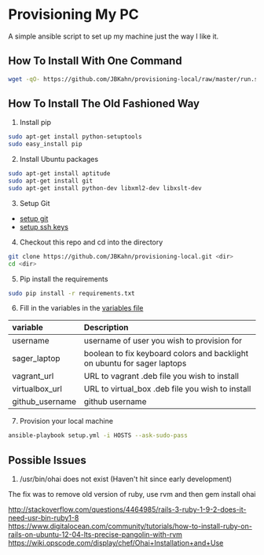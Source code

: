 Provisioning My PC
============

A simple ansible script to set up my machine just the way I like it.

How To Install With One Command
-------------------------------

```bash
wget -qO- https://github.com/JBKahn/provisioning-local/raw/master/run.sh | sudo bash
```


How To Install The Old Fashioned Way
------------------------------------

1. Install pip
  ```bash
  sudo apt-get install python-setuptools
  sudo easy_install pip
  ```

2. Install Ubuntu packages
  ```bash
  sudo apt-get install aptitude
  sudo apt-get install git
  sudo apt-get install python-dev libxml2-dev libxslt-dev
  ```
3. Setup Git
  * [setup git](https://help.github.com/articles/set-up-git)
  * [setup ssh keys](https://help.github.com/articles/generating-ssh-keys)
4.  Checkout this repo and cd into the directory
  ```bash
  git clone https://github.com/JBKahn/provisioning-local.git <dir>
  cd <dir>
  ```

5. Pip install the requirements
  ```bash
  sudo pip install -r requirements.txt
  ```

6. Fill in the variables in the [variables file ](./roles/common/vars/main.yml)

  | variable  | Description  |
  | :------------ |:---------------|
  | username    | username of user you wish to provision for |
  | sager_laptop     | boolean to fix keyboard colors and backlight on ubuntu for sager laptops |
  | vagrant_url | URL to vagrant .deb file you wish to install |
  | virtualbox_url |URL to virtual_box .deb file you wish to install |
  | github_username | github username |
7. Provision your local machine

  ```bash
  ansible-playbook setup.yml -i HOSTS --ask-sudo-pass
  ```

Possible Issues
---------------

1. /usr/bin/ohai does not exist (Haven't hit since early development)

The fix was to remove old version of ruby, use rvm and then gem install ohai

http://stackoverflow.com/questions/4464985/rails-3-ruby-1-9-2-does-it-need-usr-bin-ruby1-8
https://www.digitalocean.com/community/tutorials/how-to-install-ruby-on-rails-on-ubuntu-12-04-lts-precise-pangolin-with-rvm
https://wiki.opscode.com/display/chef/Ohai+Installation+and+Use
